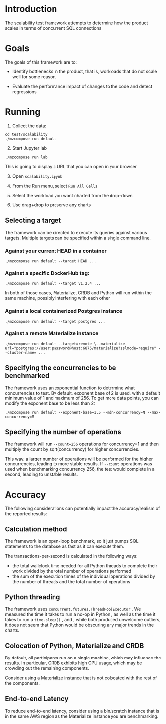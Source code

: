 # Introduction

The scalability test framework attempts to determine how the product scales in terms of concurrent SQL connections

# Goals

The goals of this framework are to:

- Identify bottlenecks in the product, that is, workloads that do not scale well for some reason.

- Evaluate the performance impact of changes to the code and detect regressions


# Running


1. Collect the data:

```
cd test/scalability
./mzcompose run default
```

2. Start Jupyter lab

```
./mzcompose run lab
```

This is going to display a URL that you can open in your browser

3. Open `scalability.ipynb`

4. From the Run menu, select `Run All Cells`

5. Select the workload you want charted from the drop-down

6. Use drag+drop to preserve any charts

## Selecting a target

The framework can be directed to execute its queries against various targets. Multiple targets can be specified within a single command line.

### Against your current HEAD in a container

```
./mzcompose run default --target HEAD ...
```

### Against a specific DockerHub tag:

```
./mzcompose run default --target v1.2.4 ...
```

In both of those cases, Materialize, CRDB and Python will run within the same machine, possibly interfering with each other

### Against a local containerized Postgres instance


```
./mzcompose run default --target postgres ...
```

### Against a remote Materialize instance

```
./mzcompose run default --target=remote \--materialize-url="postgres://user:password@host:6875/materialize?sslmode=require" --cluster-name= ...
```

## Specifying the concurrencies to be benchmarked

The framework uses an exponential function to determine what concurrencies to test. By default, exponent base of 2 is used, with a default
minimum value of 1 and maximum of 256. To get more data points, you can modify the exponent base to be less than 2:

```
./mzcompose run default --exponent-base=1.5 --min-concurrency=N --max-concurrency=M
```

## Specifying the number of operations

The framework will run `--count=256` operations for concurrency=1 and then multiply the count by sqrt(concurrency) for higher concurrencies.

This way, a larger number of operations will be performed for the higher concurrencies, leading to more stable results. If `--count`
operations was used when benchmarking concurrency 256, the test would complete in a second, leading to unstable results.


# Accuracy

The following considerations can potentially impact the accuracy/realism of the reported results:

## Calculation method

The framework is an open-loop benchmark, so it just pumps SQL statements to the database as fast as it can execute them.

The transactions-per-second is calculated in the following ways:

- the total wallclock time needed for all Python threads to complete their work divided by the total number of operations performed
- the sum of the execution times of the individual operations divided by the number of threads and the total number of operations

## Python threading

The framework uses `concurrent.futures.ThreadPoolExecutor` . We measured the time it takes to run a no-op in Python , as well as the time it takes
to run a `time.sleep()` , and , while both produced unwelcome outliers, it does not seem that Python would be obscuring any major trends in the charts.

## Colocation of Python, Materialize and CRDB

By default, all participants run on a single machine, which may influence the results. In particular, CRDB exhibits high CPU usage, which may
be crowding out the remaining components.

Consider using a Materialize instance that is not colocated with the rest of the components.

## End-to-end Latency

To reduce end-to-end latency, consider using a bin/scratch instance that is in the same AWS region as the Materialize instance you are benchmarking.
